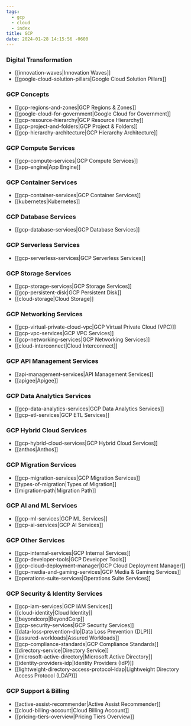 ```yaml
---
tags:
  - gcp
  - cloud
  - index
title: GCP
date: 2024-01-28 14:15:56 -0600
---
```


### Digital Transformation

* [[innovation-waves|Innovation Waves]]
* [[google-cloud-solution-pillars|Google Cloud Solution Pillars]]

### GCP Concepts

* [[gcp-regions-and-zones|GCP Regions & Zones]]
* [[google-cloud-for-government|Google Cloud for Government]]
* [[gcp-resource-hierarchy|GCP Resource Hierarchy]]
* [[gcp-project-and-folders|GCP Project & Folders]]
* [[gcp-hierarchy-architecture|GCP Hierarchy Architecture]]

### GCP Compute Services

* [[gcp-compute-services|GCP Compute Services]]
* [[app-engine|App Engine]]

### GCP Container Services

* [[gcp-container-services|GCP Container Services]]
* [[kubernetes|Kubernetes]]

### GCP Database Services

* [[gcp-database-services|GCP Database Services]]

### GCP Serverless Services

* [[gcp-serverless-services|GCP Serverless Services]]

### GCP Storage Services

* [[gcp-storage-services|GCP Storage Services]]
* [[gcp-persistent-disk|GCP Persistent Disk]]
* [[cloud-storage|Cloud Storage]]

### GCP Networking Services

* [[gcp-virtual-private-cloud-vpc|GCP Virtual Private Cloud (VPC)]]
* [[gcp-vpc-services|GCP VPC Services]]
* [[gcp-networking-services|GCP Networking Services]]
* [[cloud-interconnect|Cloud Interconnect]]

### GCP API Management Services

* [[api-management-services|API Management Services]]
* [[apigee|Apigee]]

### GCP Data Analytics Services

* [[gcp-data-analytics-services|GCP Data Analytics Services]]
* [[gcp-etl-services|GCP ETL Services]]

### GCP Hybrid Cloud Services

* [[gcp-hybrid-cloud-services|GCP Hybrid Cloud Services]]
* [[anthos|Anthos]]

### GCP Migration Services

* [[gcp-migration-services|GCP Migration Services]]
* [[types-of-migration|Types of Migration]]
* [[migration-path|Migration Path]]

### GCP AI and ML Services

* [[gcp-ml-services|GCP ML Services]]
* [[gcp-ai-services|GCP AI Services]]

### GCP Other Services

* [[gcp-internal-services|GCP Internal Services]]
* [[gcp-developer-tools|GCP Developer Tools]]
* [[gcp-cloud-deployment-manager|GCP Cloud Deployment Manager]]
* [[gcp-media-and-gaming-services|GCP Media & Gaming Services]]
* [[operations-suite-services|Operations Suite Services]]

### GCP Security & Identity Services

* [[gcp-iam-services|GCP IAM Services]]
* [[cloud-identity|Cloud Identity]]
* [[beyondcorp|BeyondCorp]]
* [[gcp-security-services|GCP Security Services]]
* [[data-loss-prevention-dlp|Data Loss Prevention (DLP)]]
* [[assured-workloads|Assured Workloads]]
* [[gcp-compliance-standards|GCP Compliance Standards]]
* [[directory-service|Directory Service]]
* [[microsoft-active-directory|Microsoft Active Directory]]
* [[identity-providers-idp|Identity Providers (IdP)]]
* [[lightweight-directory-access-protocol-ldap|Lightweight Directory Access Protocol (LDAP)]]

### GCP Support & Billing

* [[active-assist-recommender|Active Assist Recommender]]
* [[cloud-billing-account|Cloud Billing Account]]
* [[pricing-tiers-overview|Pricing Tiers Overview]]
